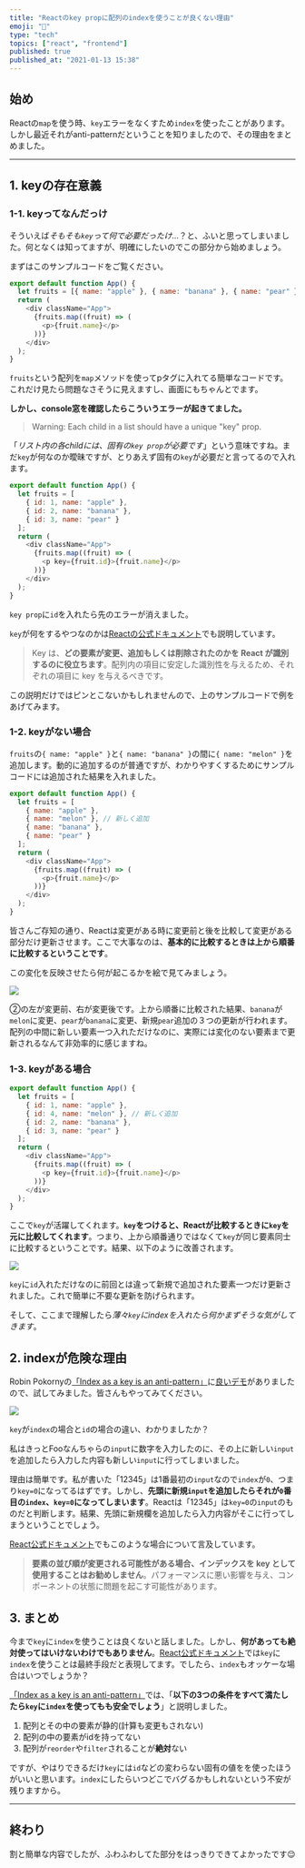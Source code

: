 ```yaml
---
title: "Reactのkey propに配列のindexを使うことが良くない理由"
emoji: "🔑"
type: "tech"
topics: ["react", "frontend"]
published: true
published_at: "2021-01-13 15:38"
---
```


## 始め
Reactの`map`を使う時、`key`エラーをなくすため`index`を使ったことがあります。しかし最近それがanti-patternだということを知りましたので、その理由をまとめました。

---

## 1. keyの存在意義

### 1-1. keyってなんだっけ

そういえば*そもそも`key`って何で必要だったけ…*？と、ふいと思ってしまいました。何となくは知ってますが、明確にしたいのでこの部分から始めましょう。

まずはこのサンプルコードをご覧ください。

```javascript
export default function App() {
  let fruits = [{ name: "apple" }, { name: "banana" }, { name: "pear" }];
  return (
    <div className="App">
      {fruits.map((fruit) => (
        <p>{fruit.name}</p>
      ))}
    </div>
  );
}
```
`fruits`という配列を`map`メソッドを使ってpタグに入れてる簡単なコードです。これだけ見たら問題なさそうに見えますし、画面にもちゃんとでます。

**しかし、console窓を確認したらこういうエラーが起きてました。**

> Warning: Each child in a list should have a unique "key" prop.

「*リスト内の各childには、固有の`key prop`が必要です*」という意味ですね。まだ`key`が何なのか曖昧ですが、とりあえず固有の`key`が必要だと言ってるので入れます。

```javascript
export default function App() {
  let fruits = [
    { id: 1, name: "apple" },
    { id: 2, name: "banana" },
    { id: 3, name: "pear" }
  ];
  return (
    <div className="App">
      {fruits.map((fruit) => (
        <p key={fruit.id}>{fruit.name}</p>
      ))}
    </div>
  );
}
```
`key prop`に`id`を入れたら先のエラーが消えました。

`key`が何をするやつなのかは[Reactの公式ドキュメント](https://ja.reactjs.org/docs/lists-and-keys.html#keys)でも説明しています。

> Key は、**どの要素が変更、追加もしくは削除されたのかを React が識別するのに役立ちます**。配列内の項目に安定した識別性を与えるため、それぞれの項目に key を与えるべきです。

この説明だけではピンとこないかもしれませんので、上のサンプルコードで例をあげてみます。

### 1-2. keyがない場合
`fruits`の`{ name: "apple" }`と`{ name: "banana" }`の間に`{ name: "melon" }`を追加します。動的に追加するのが普通ですが、わかりやすくするためにサンプルコードには追加された結果を入れました。

```javascript
export default function App() {
  let fruits = [
    { name: "apple" },
    { name: "melon" }, // 新しく追加
    { name: "banana" },
    { name: "pear" }
  ];
  return (
    <div className="App">
      {fruits.map((fruit) => (
        <p>{fruit.name}</p>
      ))}
    </div>
  );
}
```
皆さんご存知の通り、Reactは変更がある時に変更前と後を比較して変更がある部分だけ更新させます。ここで大事なのは、**基本的に比較するときは上から順番に比較するということです**。

この変化を反映させたら何が起こるかを絵で見てみましょう。

![](https://storage.googleapis.com/zenn-user-upload/h83l717tc9inv3kxw76j0txaomr3)

②の左が変更前、右が変更後です。上から順番に比較された結果、`banana`が`melon`に変更、`pear`が`banana`に変更、新規`pear`追加の３つの更新が行われます。配列の中間に新しい要素一つ入れただけなのに、実際には変化のない要素まで更新されるなんて非効率的に感じますね。

### 1-3. keyがある場合

```javascript
export default function App() {
  let fruits = [
    { id: 1, name: "apple" },
    { id: 4, name: "melon" }, // 新しく追加
    { id: 2, name: "banana" },
    { id: 3, name: "pear" }
  ];
  return (
    <div className="App">
      {fruits.map((fruit) => (
        <p key={fruit.id}>{fruit.name}</p>
      ))}
    </div>
  );
}
```

ここで`key`が活躍してくれます。**`key`をつけると、Reactが比較するときに`key`を元に比較してくれます**。つまり、上から順番通りではなくて`key`が同じ要素同士に比較するということです。結果、以下のように改善されます。

![](https://storage.googleapis.com/zenn-user-upload/janjd4akzo98rml4xatle4zq9wt2)

`key`に`id`入れただけなのに前回とは違って新規で追加された要素一つだけ更新されました。これで簡単に不要な更新を防げられます。

そして、ここまで理解したら*薄々`key`にindexを入れたら何かまずそうな気がしてきます*。


## 2. indexが危険な理由

Robin Pokornyの[「Index as a key is an anti-pattern」](https://robinpokorny.medium.com/index-as-a-key-is-an-anti-pattern-e0349aece318)に[良いデモ](https://jsbin.com/wohima/edit?output)がありましたので、試してみました。皆さんもやってみてください。

![](https://storage.googleapis.com/zenn-user-upload/8jc4sknnqbiequ9ygubix0nmgroi)

`key`が`index`の場合と`id`の場合の違い、わかりましたか？

私はきっとFooなんちゃらの`input`に数字を入力したのに、その上に新しい`input`を追加したら入力した内容も新しい`input`に行ってしまいました。

理由は簡単です。私が書いた「12345」は1番最初の`input`なので`index`が`0`、つまり`key=0`になってるはずです。しかし、**先頭に新規`input`を追加したらそれが`0`番目の`index`、`key=0`になってしまいます**。Reactは「12345」は`key=0`の`input`のものだと判断します。結果、先頭に新規欄を追加したら入力内容がそこに行ってしまうということでしょう。

[React公式ドキュメント](https://ja.reactjs.org/docs/lists-and-keys.html)でもこのような場合について言及しています。
> **要素の並び順が変更される可能性がある場合、インデックスを key として使用することはお勧めしません**。パフォーマンスに悪い影響を与え、コンポーネントの状態に問題を起こす可能性があります。


## 3. まとめ

今まで`key`に`index`を使うことは良くないと話しました。しかし、**何があっても絶対使ってはいけないわけでもありません**。[React公式ドキュメント](https://ja.reactjs.org/docs/lists-and-keys.html#keys)では`key`に`index`を使うことは最終手段だと表現してます。でしたら、`index`もオッケーな場合はいつでしょうか？

[「Index as a key is an anti-pattern」](https://robinpokorny.medium.com/index-as-a-key-is-an-anti-pattern-e0349aece318)では、「**以下の3つの条件をすべて満たしたら`key`に`index`を使ってもも安全でしょう**」と説明しました。

1. 配列とその中の要素が静的(計算も変更もされない)
2. 配列の中の要素がidを持ってない
3. 配列が`reorder`や`filter`されることが**絶対**ない

ですが、やはりできるだけ`key`には`id`などの変わらない固有の値をを使ったほうがいいと思います。`index`にしたらいつどこでバグるかもしれないという不安が残りますから。


---

## 終わり
割と簡単な内容でしたが、ふわふわしてた部分をはっきりできてよかったです😌